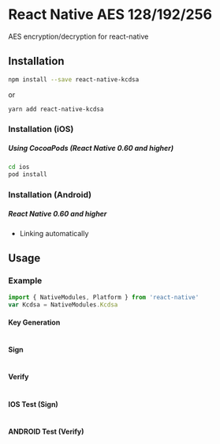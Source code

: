 # React Native AES 128/192/256

AES encryption/decryption for react-native

## Installation

```sh
npm install --save react-native-kcdsa
```

or

```sh
yarn add react-native-kcdsa
```

### Installation (iOS)

##### Using CocoaPods (React Native 0.60 and higher)

```sh
cd ios
pod install
```

### Installation (Android)

##### React Native 0.60 and higher
- Linking automatically

## Usage

### Example

```js
import { NativeModules, Platform } from 'react-native'
var Kcdsa = NativeModules.Kcdsa

```

#### Key Generation
```ts

```

#### Sign
```ts

```

#### Verify
```ts

```


#### IOS Test (Sign)
```ts

```

#### ANDROID Test (Verify)
```ts

```
